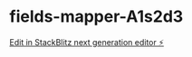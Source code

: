 # fields-mapper-A1s2d3

[Edit in StackBlitz next generation editor ⚡️](https://stackblitz.com/~/github.com/MartinGiordano/fields-mapper-A1s2d3)